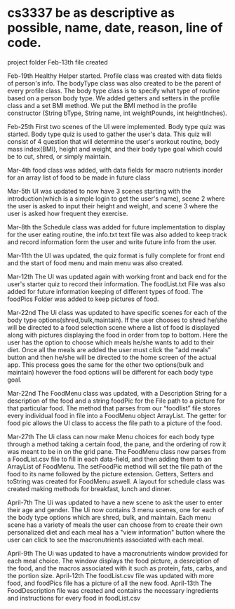 # cs3337 be as descriptive as possible, name, date, reason, line of code.
project folder
Feb-13th file created

Feb-19th Healthy Helper started. Profile class was created with data fields of person's info. The bodyType class was also created to be the parent of every profile class. The body type class is to specify what type of routine based on a person body type. We added getters and setters in the profile class and a set BMI method. We put the BMI method in the profile constructor (String bType, String name, int weightPounds, int heightInches).

Feb-25th First two scenes of the UI were implemented. Body type quiz was started. Body type quiz is used to gather the user's data. This quiz will consist of 4 question that will determine the user's workout routine, body mass index(BMI), height and weight, and their body type goal which could be to cut, shred, or simply maintain. 

Mar-4th food class was added, with data fields for macro nutrients inorder for an array list of food to be made in future class

Mar-5th UI was updated to now have 3 scenes starting with the introduction(which is a simple login to get the user's name), scene 2 where the user is asked to input their height and weight, and scene 3 where the user is asked how frequent they exercise. 

Mar-8th the Schedule class was added for future implementation to display for the user eating routine, the info.txt text file was also added to keep track and record information form the user and write future info from the user.

Mar-11th the UI was updated, the quiz format is fully complete for front end and the start of food menu and main menu was also created.

Mar-12th The UI was updated again with working front and back end for the user's starter quiz to record their information. The foodList.txt File was also added for future information keeping of different types of food. The foodPics Folder was added to keep pictures of food.

Mar-22nd The Ui class was updated to have specific scenes for each of the body type options(shred,bulk,maintain). If the user chooses to shred he/she will be directed to a food selection scene where a list of food is displayed along with pictures displaying the food in order from top to bottom. Here the user has the option to choose which meals he/she wants to add to their diet. Once all the meals are added the user must click the "add meals" button and then he/she will be directed to the home screen of the actual app. This process goes the same for the other two options(bulk and maintain) however the food options will be different for each body type goal.

Mar-22nd The FoodMenu class was updated, with a Description String for a description of the food and a string foodPic for the File path to a picture for that particular food. The method that parses from our “foodlist” file stores every individual food in file into a FoodMenu object ArrayList. The getter for food pic allows the UI class to access the file path to a picture of the food.

Mar-27th The Ui class can now make Menu choices for each body type through a method taking a certain food, the pane, and the ordering of row it was meant to be in on the grid pane. The FoodMenu class now parses from a FoodList.csv file to fill in each data-field, and then adding them to an ArrayList of FoodMenu. The setFoodPic method will set the file path of the food to its name followed by the picture extension. Getters, Setters and toString was created for FoodMenu aswell. A layout for schedule class was created making methods for breakfast, lunch and dinner.

April-7th The Ui was updated to have a new scene to ask the user to enter their age and gender. The Ui now contains 3 menu scenes, one  for each of the body type options which are shred, bulk, and maintain. Each menu scene has a variety of meals the user can choose from to create their own personalized diet and each meal has a "view information" button where the user can click to see the macronutrients associated with each meal.

April-9th The Ui was updated to have a macronutrients window provided for each meal choice. The window displays the food picture, a desrciption of the food, and the macros associated with it such as protein, fats, carbs, and the portion size. 
April-12th The foodList.csv file was updated with more food, and foodPics file has a picture of all the new food. 
April-13th The FoodDescription file was created and contains the necessary ingredients and instructions for every food in foodList.csv
